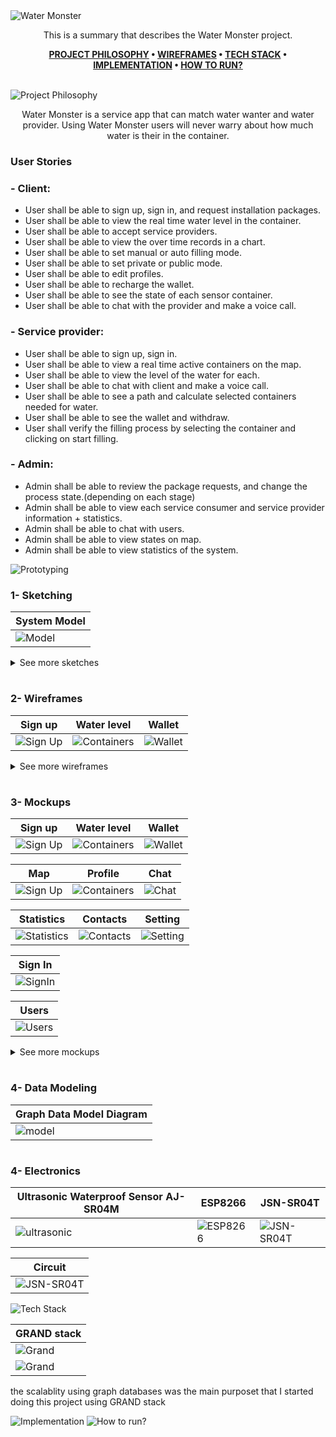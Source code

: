 <img src="./src/img/Header.svg" alt="Water Monster" />

<div align="center">

This is a summary that describes the Water Monster project.

**[PROJECT PHILOSOPHY](https://github.com/abdallahmoubarak/water-monster#project-philosophy) • [WIREFRAMES](https://github.com/abdallahmoubarak/water-monster#prototyping) • [TECH STACK](https://github.com/abdallahmoubarak/water-monster#tech-stack) • [IMPLEMENTATION](https://github.com/abdallahmoubarak/water-monster#implementation) • [HOW TO RUN?](https://github.com/abdallahmoubarak/water-monster#how-to-run)**

</div>

<br>

<img id="project-philosophy" src="./src/img/title1.svg" alt="Project Philosophy" />

<p align="center"> Water Monster is a service app that can match water wanter and water provider. Using Water Monster users will never warry about how much water is their in the container.
</p>

### User Stories

### - Client:

- User shall be able to sign up, sign in, and request installation packages.
- User shall be able to view the real time water level in the container.
- User shall be able to accept service providers.
- User shall be able to view the over time records in a chart.
- User shall be able to set manual or auto filling mode.
- User shall be able to set private or public mode.
- User shall be able to edit profiles.
- User shall be able to recharge the wallet.
- User shall be able to see the state of each sensor container.
- User shall be able to chat with the provider and make a voice call.

### - Service provider:

- User shall be able to sign up, sign in.
- User shall be able to view a real time active containers on the map.
- User shall be able to view the level of the water for each.
- User shall be able to chat with client and make a voice call.
- User shall be able to see a path and calculate selected containers needed for water.
- User shall be able to see the wallet and withdraw.
- User shall verify the filling process by selecting the container and clicking on start filling.

### - Admin:

- Admin shall be able to review the package requests, and change the process state.(depending on each stage)
- Admin shall be able to view each service consumer and service provider information + statistics.
- Admin shall be able to chat with users.
- Admin shall be able to view states on map.
- Admin shall be able to view statistics of the system.

<img id="prototyping" src="./src/img/title2.svg" alt="Prototyping" />

### 1- Sketching

| System Model                        |
| ----------------------------------- |
| ![Model](./src/img/uiux/system.svg) |

<details><summary>See more sketches</summary>

| Sign up                               | Water level                                  | Wallet                               |
| ------------------------------------- | -------------------------------------------- | ------------------------------------ |
| ![Sign Up](./src/img/uiux/signup.svg) | ![Containers](./src/img/uiux/containers.svg) | ![Wallet](./src/img/uiux/wallet.svg) |

| Map                            | Profile                                | Chat                                |
| ------------------------------ | -------------------------------------- | ----------------------------------- |
| ![Map](./src/img/uiux/map.svg) | ![Profile](./src/img/uiux/profile.svg) | ![Charts](./src/img/uiux/chats.svg) |

| Statistics                                   | Contacts                                 | Setting                                |
| -------------------------------------------- | ---------------------------------------- | -------------------------------------- |
| ![Statistics](./src/img/uiux/statistics.svg) | ![Contacts](./src/img/uiux/contacts.svg) | ![Setting](./src/img/uiux/setting.svg) |

| Users                                   |
| --------------------------------------- |
| ![Users](./src/img/uiux/adminusers.svg) |

| Requsets                                      |
| --------------------------------------------- |
| ![Requests](./src/img/uiux/adminrequests.svg) |

| Map                                 |
| ----------------------------------- |
| ![Map](./src/img/uiux/adminMap.svg) |

| Sign In                                   |
| ----------------------------------------- |
| ![SignIn](./src/img/uiux/adminsignIn.svg) |

| Profile                                      |
| -------------------------------------------- |
| ![Profile](./src/img/uiux/adminprofiles.svg) |

</details>

#

### 2- Wireframes

| Sign up                                | Water level                                   | Wallet                                |
| -------------------------------------- | --------------------------------------------- | ------------------------------------- |
| ![Sign Up](./src/img/uiux/signupw.svg) | ![Containers](./src/img/uiux/containersw.svg) | ![Wallet](./src/img/uiux/walletw.svg) |

<details><summary>See more wireframes</summary>

| Map                             | Profile                                 | Chat                                 |
| ------------------------------- | --------------------------------------- | ------------------------------------ |
| ![Map](./src/img/uiux/mapw.svg) | ![Profile](./src/img/uiux/profilew.svg) | ![Charts](./src/img/uiux/chatsw.svg) |

| Statistics                                    | Contacts                                  | Setting                                 |
| --------------------------------------------- | ----------------------------------------- | --------------------------------------- |
| ![Statistics](./src/img/uiux/statisticsw.svg) | ![Contacts](./src/img/uiux/contactsw.svg) | ![Setting](./src/img/uiux/settingw.svg) |

</details>

#

### 3- Mockups

| Sign up                                | Water level                                   | Wallet                                |
| -------------------------------------- | --------------------------------------------- | ------------------------------------- |
| ![Sign Up](./src/img/uiux/signupm.png) | ![Containers](./src/img/uiux/containersm.png) | ![Wallet](./src/img/uiux/walletm.png) |

| Map                                 | Profile                                    | Chat                               |
| ----------------------------------- | ------------------------------------------ | ---------------------------------- |
| ![Sign Up](./src/img/uiux/mapm.png) | ![Containers](./src/img/uiux/profilem.png) | ![Chat](./src/img/uiux/chatsm.png) |

| Statistics                                    | Contacts                                  | Setting                                 |
| --------------------------------------------- | ----------------------------------------- | --------------------------------------- |
| ![Statistics](./src/img/uiux/statisticsm.png) | ![Contacts](./src/img/uiux/contactsm.png) | ![Setting](./src/img/uiux/settingm.png) |

| Sign In                                    |
| ------------------------------------------ |
| ![SignIn](./src/img/uiux/adminsignInm.png) |

| Users                                    |
| ---------------------------------------- |
| ![Users](./src/img/uiux/adminusersm.png) |

<details><summary>See more mockups</summary>

</details>

#

### 4- Data Modeling

| Graph Data Model Diagram                                   |
| ---------------------------------------------------------- |
| ![model](./src/project_phases/design/data_modeling_v1.png) |

#

### 4- Electronics

| Ultrasonic Waterproof Sensor AJ-SR04M   | ESP8266                           | JSN-SR04T                             |
| --------------------------------------- | --------------------------------- | ------------------------------------- |
| ![ultrasonic](./src/img/ultrasonic.png) | ![ESP8266](./src/img/ESP8266.png) | ![JSN-SR04T](./src/img/JSN-SR04T.png) |

| Circuit                             |
| ----------------------------------- |
| ![JSN-SR04T](./src/img/circuit.png) |

<img id="tech-stack" src="./src/img/title3.svg" alt="Tech Stack" />

| GRAND stack                        |
| ---------------------------------- |
| ![Grand](./src/img/grand.png)      |
| ![Grand](./src/img/grandstack.png) |

the scalablity using graph databases was the main purposet that I started doing this project using GRAND stack

<img id="implementation"  src="./src/img/title4.svg" alt="Implementation" />

<img id="how-to-run" src="./src/img/title5.svg" alt="How to run?" />
